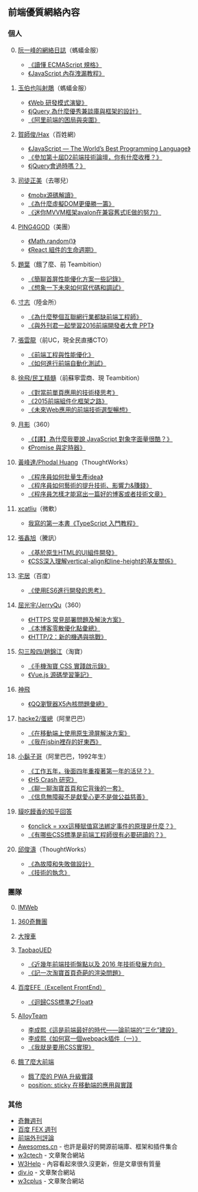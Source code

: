 ## 前端優質網絡內容

### 個人

0. [阮一峰的網絡日誌](http://www.ruanyifeng.com/blog/javascript/)（螞蟻金服）
    -  [《讀懂 ECMAScript 規格》](http://www.ruanyifeng.com/blog/2015/11/ecmascript-specification.html)
    -  [《JavaScript 內存洩漏教程》](http://www.ruanyifeng.com/blog/2017/04/memory-leak.html)

0. [玉伯也叫射鵰](https://github.com/lifesinger/blog/issues?q=is%3Aissue+is%3Aopen+sort%3Aupdated-desc)（螞蟻金服）
    - [《Web 研發模式演變》](https://github.com/lifesinger/blog/issues/184)
    - [《jQuery 為什麼優秀兼談庫與框架的設計》](https://github.com/lifesinger/blog/issues/114)
    - [《阿里前端的困局與突圍》](https://github.com/lifesinger/blog/issues/141)

0. [賀師俊/Hax](https://github.com/hax/hax.github.com/issues)（百姓網）
    - [《JavaScript — The World’s Best Programming Language》](http://johnhax.net/2015/js-the-best/)
    - [《參加第十屆D2前端技術論壇，你有什麼收穫？》](https://www.zhihu.com/question/38637676/answer/77889487)
    - [《jQuery會過時嗎？》](https://www.zhihu.com/question/34892985/answer/60466608)

0. [司徒正美](http://www.cnblogs.com/rubylouvre/)（去哪兒）
    - [《mobx源碼解讀》](http://www.cnblogs.com/rubylouvre/p/6058045.html)
    - [《為什麼虛擬DOM更優勝一籌》](http://www.cnblogs.com/rubylouvre/p/5012458.html) 
    - [《迷你MVVM框架avalon在兼容舊式IE做的努力》](http://www.cnblogs.com/rubylouvre/p/3598133.html)

0. [PING4GOD](http://pinggod.com/)（美團）
    - [《Math.random()》](http://pinggod.com/2016/Math-random/)
    - [《React 組件的生命週期》](http://pinggod.com/2015/React-%E7%BB%84%E4%BB%B6%E7%9A%84%E7%94%9F%E5%91%BD%E5%91%A8%E6%9C%9F/)

0. [題葉](https://segmentfault.com/u/jiyinyiyong/articles)（餓了麼、前 Teambition）
    - [《簡聊首屏性能優化方案一些記錄》](https://segmentfault.com/a/1190000004287098) 
    - [《想象一下未來如何寫代碼和調試》](https://segmentfault.com/a/1190000003840866)

0. [寸志](https://www.zhihu.com/people/stein.cun/posts)（陸金所）
    - [《為什麼整個互聯網行業都缺前端工程師》](https://zhuanlan.zhihu.com/p/20598089)
    - [《與外刊君一起學習2016前端開發者大會 PPT》](https://zhuanlan.zhihu.com/p/20662724)

0. [張雲龍](https://github.com/fouber/blog)（前UC，現全民直播CTO） 
    - [《前端工程與性能優化》](https://github.com/fouber/blog/issues/3) 
    - [《如何進行前端自動化測試》](https://github.com/fouber/blog/issues/7)

0. [徐飛/民工精髓](https://github.com/xufei/blog)（前蘇寧雲商、現 Teambition）
    - [《對當前單頁應用的技術棧思考》](https://github.com/xufei/blog/issues/37)
    - [《2015前端組件化框架之路》](https://github.com/xufei/blog/issues/19) 
    - [《未來Web應用的前端技術選型暢想》](https://github.com/xufei/blog/issues/24)

0. [月影](https://www.h5jun.com/archives/)（360）
    - [《【譯】為什麼我要說 JavaScript 對象字面量很酷？》](https://www.h5jun.com/post/why-object-literals-in-javascript-are-cool.html)
    - [《Promise 與定時器》](https://www.h5jun.com/post/wait-promise.html)

0. [黃峰達/Phodal Huang](https://github.com/phodal/articles/issues)（ThoughtWorks）
    - [《程序員如何批量生產idea》](https://www.phodal.com/blog/how-to-create-ideas/)  
    - [《程序員如何藝術的提升技術、影響力&賺錢》](https://www.phodal.com/blog/how-to-make-money-and-improve-impact/)  
    - [《程序員怎樣才能寫出一篇好的博客或者技術文章》](https://www.phodal.com/blog/programmer-how-to-write-a-good-article/)

0. [xcatliu](http://blog.xcatliu.com/tags/JavaScript/)（微軟）
    - [我寫的第一本書《TypeScript 入門教程》](http://blog.xcatliu.com/2017/01/17/my_first_book/)

0. [張鑫旭](http://www.zhangxinxu.com/wordpress/)（騰訊）
    - [《基於原生HTML的UI組件開發》](http://www.zhangxinxu.com/wordpress/2016/01/development-of-ui-components-based-on-native-html/) 
    - [《CSS深入理解vertical-align和line-height的基友關係》](http://www.zhangxinxu.com/wordpress/2015/08/css-deep-understand-vertical-align-and-line-height/)

0. [宅居](http://otakustay.com/)（百度）
    - [《使用ES6進行開發的思考》](http://otakustay.com/es6-develop-overview/) 

0. [屈光宇/JerryQu](https://imququ.com/post/series.html)（360）
    - [《HTTPS 常見部署問題及解決方案》](https://imququ.com/post/troubleshooting-https.html)
    - [《本博客零散優化點彙總》](https://imququ.com/post/summary-of-my-blog-optimization.html) 
    - [《HTTP/2：新的機遇與挑戰》](https://imququ.com/post/http2-new-opportunities-and-challenges.html)

0. [勾三股四/趙錦江](http://jiongks.name/)（淘寶）
    - [《手機淘寶 CSS 實踐啟示錄》](http://jiongks.name/slides/css-memos/)
    - [《Vue.js 源碼學習筆記》](http://jiongks.name/blog/vue-code-review/)

0. [神飛](https://www.qianduan.net/)
    - [《QQ瀏覽器X5內核問題彙總》](https://www.qianduan.net/qqliu-lan-qi-x5nei-he-wen-ti-hui-zong/)

0. [hacke2/蛋總](http://www.hacke2.cn/posts/)（阿里巴巴）
    - [《在移動端上使用原生滑屏解決方案》](http://www.hacke2.cn/scroll-in-uc/)
    - [《我在jsbin裡存的好東西》](http://www.hacke2.cn/share-jsbin/)

0. [小鬍子哥](http://barretlee.com/entry/)（阿里巴巴，1992年生）
    - [《工作五年，後面四年重複著第一年的活兒？》](http://barretlee.com/blog/2016/07/21/donnot-repeat-yourself/)
    - [《H5 Crash 研究》](http://barretlee.com/blog/2016/05/30/h5-crash-research/)
    - [《聊一聊淘寶首頁和它背後的一套》](http://barretlee.com/blog/2016/06/02/thing-about-taobao-homepage/)
    - [《信息無障礙不是獻愛心更不是做公益慈善》](http://barretlee.com/blog/2016/02/28/step-in-aria/)

0. [貘吃饃香的知乎回答](https://www.zhihu.com/people/tapir/answers)
    - [《onclick = xxx這種賦值寫法綁定事件的原理是什麼？》](https://www.zhihu.com/question/43728074/answer/96396431)
    - [《有哪些CSS標準是前端工程師很有必要研讀的？》](https://www.zhihu.com/question/41191048/answer/90058208)
    
0. [邱俊濤](http://icodeit.org/blog/archives/)（ThoughtWorks）
    - [《為故障和失敗做設計》](http://icodeit.org/2016/05/design-for-failure/)
    - [《技術的執念》](http://icodeit.org/2016/02/pitfall-of-technology/)

### 團隊

0. [IMWeb](http://imweb.io/)
0. [360奇舞團](http://www.75team.com/)
0. [大搜車](http://f2e.souche.com/blog/)
0. [TaobaoUED](http://taobaofed.org/categories/Web開發/)
    - [《近幾年前端技術盤點以及 2016 年技術發展方向》](http://taobaofed.org/blog/2016/01/04/font-end-tech-inventory/)
    - [《記一次淘寶首頁奇葩的渲染問題》](http://taobaofed.org/blog/2015/11/23/a-strange-bug-research-at-taobao-home-page/)

0. [百度EFE（Excellent FrontEnd）](http://efe.baidu.com/)
    - [《迴歸CSS標準之Float》](http://efe.baidu.com/blog/float/)

0. [AlloyTeam](http://www.alloyteam.com/)
    - [李成熙《這是前端最好的時代——論前端的“三化”建設》](https://github.com/lcxfs1991/blog/issues/3)
    - [李成熙《如何寫一個webpack插件（一）》](https://github.com/lcxfs1991/blog/issues/1)
    - [《我就是要用CSS實現》](http://www.alloyteam.com/2016/01/let-see-css-world/)

0. [餓了麼大前端](https://fe.ele.me/)
   - [餓了麼的 PWA 升級實踐](https://zhuanlan.zhihu.com/p/27853228)
   - [position: sticky 在移動端的應用與實踐](https://fe.ele.me/position-sticky-zai-yi-dong-duan-de-ying-yong-yu-shi-jian/)

### 其他

- [奇舞週刊](http://www.75team.com/weekly/)
- [百度 FEX 週刊](http://fex.baidu.com/weekly/)
- [前端外刊評論](http://qianduan.guru/)
- [Awesomes.cn](https://www.awesomes.cn/) - 也許是最好的開源前端庫、框架和插件集合
- [w3ctech](http://www.w3ctech.com/) - 文章聚合網站
- [W3Help](http://w3help.org/zh-cn/home/compatibility.html) - 內容看起來很久沒更新，但是文章很有質量
- [div.io](http://div.io/#/welcome) - 文章聚合網站
- [w3cplus](http://www.w3cplus.com/) - 文章聚合網站
